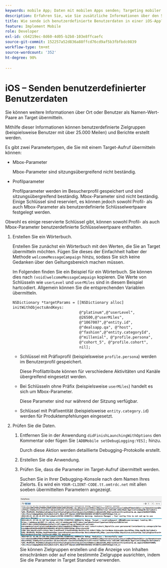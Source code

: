 ```yaml
---
keywords: mobile App; Daten mit mobilen Apps senden; Targeting mobiler Apps; benutzerdefinierte Daten für Mobilbenutzer; benutzerdefinierte Daten für mobile Apps
description: Erfahren Sie, wie Sie zusätzliche Informationen über den Standort oder den Benutzer an die Adobe senden. [!DNL Target] als Name-Wert-Paare, die Ihnen beim Erstellen benutzerdefinierter Zielgruppen helfen.
title: Wie sende ich benutzerdefinierte Benutzerdaten in einer iOS-App?
feature: Implement Mobile
role: Developer
exl-id: c64219ec-8d60-4d05-b2b8-103e8ffcaefc
source-git-commit: 152257a52d836a88ffcd76cd9af5b3fbfbdc0839
workflow-type: tm+mt
source-wordcount: '352'
ht-degree: 90%

---
```


# iOS – Senden benutzerdefinierter Benutzerdaten

Sie können weitere Informationen über Ort oder Benutzer als Namen-Wert-Paare an Target übermitteln.

Mithilfe dieser Informationen können benutzerdefinierte Zielgruppen (beispielsweise Benutzer mit über 25.000 Meilen) und Berichte erstellt werden.

Es gibt zwei Parametertypen, die Sie mit einem Target-Aufruf übermitteln können:

* Mbox-Parameter

   Mbox-Parameter sind sitzungsübergreifend nicht beständig.
* Profilparameter

   Profilparameter werden im Besucherprofil gespeichert und sind sitzungsübergreifend beständig. Mbox-Parameter sind nicht beständig. Einige Schlüssel sind reserviert, es können jedoch sowohl Profil- als auch Mbox-Parameter als benutzerdefinierte Schlüsselwertpaare festgelegt werden.

Obwohl es einige reservierte Schlüssel gibt, können sowohl Profil- als auch Mbox-Parameter benutzerdefinierte Schlüsselwertpaare enthalten.

1. Erstellen Sie ein Wörterbuch.

   Erstellen Sie zunächst ein Wörterbuch mit den Werten, die Sie an Target übermitteln möchten. Fügen Sie dieses der Einfachheit halber der Methode `welcomeMessageCampaign` hinzu, sodass Sie sich keine Gedanken über den Geltungsbereich machen müssen.

   Im Folgenden finden Sie ein Beispiel für ein Wörterbuch. Sie können dies nach `(void)welcomeMessageCampaign` kopieren. Die Werte von Schlüsseln wie `userLevel` und `userMiles` sind in diesem Beispiel hartcodiert. Allgemein können Sie die entsprechenden Variablen übermitteln.

   ```
   NSDictionary *targetParams = [[NSDictionary alloc] initWithObjectsAndKeys: 
                                 @"platinum",@"userLevel", 
                                 @26500,@"userMiles", 
                                 @"1067007",@"entity.id", 
                                 @"dealsapp.qa", @"host", 
                                 @"fashion",@"entity.categoryId", 
                                 @"millenial", @"profile.persona", 
                                 @"cohort_5", @"profile.cohort", 
                                 nil];
   ```

   * Schlüssel mit Präfixprofil (beispielsweise `profile.persona`) werden im Benutzerprofil gespeichert.

      Diese Profilattribute können für verschiedene Aktivitäten und Kanäle übergreifend eingesetzt werden.

   * Bei Schlüsseln ohne Präfix (beispielsweise `userMiles`) handelt es sich um Mbox-Parameter.

      Diese Parameter sind nur während der Sitzung verfügbar.

   * Schlüssel mit Präfixentität (beispielsweise `entity.category.id`) werden für Produktempfehlungen eingesetzt.

1. Prüfen Sie die Daten.
   1. Entfernen Sie in der Anwendung `didFinishLaunchingWithOptions` den Kommentar oder fügen Sie `[ADBMobile setDebugLogging:YES];` hinzu.

      Durch diese Aktion werden detaillierte Debugging-Protokolle erstellt.
   1. Erstellen Sie die Anwendung.
   1. Prüfen Sie, dass die Parameter im Target-Aufruf übermittelt werden.

      Suchen Sie in Ihrer Debugging-Konsole nach dem Namen Ihres Zielorts. Es wird ein `YOUR-CLIENT-CODE.tt.omtrdc.net` mit allen soeben übermittelten Parametern angezeigt.

      ![](assets/mobile-debug.png)
   Sie können Zielgruppen erstellen und die Anzeige von Inhalten einschränken oder auf eine bestimmte Zielgruppe ausrichten, indem Sie die Parameter in Target Standard verwenden.
